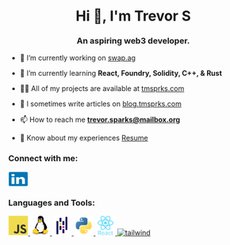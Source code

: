 <h1 align="center">Hi 👋, I'm Trevor S</h1>
<h3 align="center">An aspiring web3 developer.</h3>

- 🔭 I’m currently working on [swap.ag](https://swap.ag)

- 🌱 I’m currently learning **React, Foundry, Solidity, C++, & Rust**

- 👨‍💻 All of my projects are available at [tmsprks.com](https://tmsprks.com)

- 📝 I sometimes write articles on [blog.tmsprks.com](https://blog.tmsprks.com)

- 📫 How to reach me **trevor.sparks@mailbox.org**

- 📄 Know about my experiences [Resume](https://tmsprks.com/TrevorSparks_Resume.pdf)

<h3 align="left">Connect with me:</h3>
<p align="left">
<a href="https://linkedin.com/in/tmsprks" target="blank"><img align="center" src="https://raw.githubusercontent.com/devicons/devicon/master/icons/linkedin/linkedin-original.svg" alt="tmsprks" height="30" width="40" /></a>
</p>

<h3 align="left">Languages and Tools:</h3>
<p align="left"> <a href="https://developer.mozilla.org/en-US/docs/Web/JavaScript" target="_blank" rel="noreferrer"> <img src="https://raw.githubusercontent.com/devicons/devicon/master/icons/javascript/javascript-original.svg" alt="javascript" width="40" height="40"/> </a> <a href="https://www.linux.org/" target="_blank" rel="noreferrer"> <img src="https://raw.githubusercontent.com/devicons/devicon/master/icons/linux/linux-original.svg" alt="linux" width="40" height="40"/> </a> <a href="https://pandas.pydata.org/" target="_blank" rel="noreferrer"> <img src="https://raw.githubusercontent.com/devicons/devicon/2ae2a900d2f041da66e950e4d48052658d850630/icons/pandas/pandas-original.svg" alt="pandas" width="40" height="40"/> </a> <a href="https://www.python.org" target="_blank" rel="noreferrer"> <img src="https://raw.githubusercontent.com/devicons/devicon/master/icons/python/python-original.svg" alt="python" width="40" height="40"/> </a> <a href="https://reactjs.org/" target="_blank" rel="noreferrer"> <img src="https://raw.githubusercontent.com/devicons/devicon/master/icons/react/react-original-wordmark.svg" alt="react" width="40" height="40"/> </a> <a href="https://tailwindcss.com/" target="_blank" rel="noreferrer"> <img src="https://www.vectorlogo.zone/logos/tailwindcss/tailwindcss-icon.svg" alt="tailwind" width="40" height="40"/> </a> </p>
